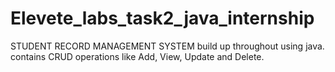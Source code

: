 # Elevete_labs_task2_java_internship
STUDENT RECORD MANAGEMENT SYSTEM
build up throughout using java.
contains CRUD operations like Add, View, Update and Delete.
